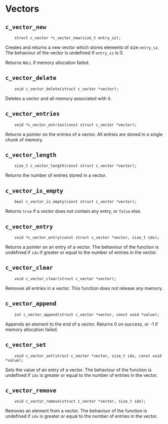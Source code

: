 
# Vectors

## `c_vector_new`
~~~ {.c}
    struct c_vector *c_vector_new(size_t entry_sz);
~~~

Creates and returns a new vector which stores elements of size `entry_sz`.
The behaviour of the vector is undefined if `entry_sz` is 0.

Returns `NULL` if memory allocation failed.

## `c_vector_delete`
~~~ {.c}
    void c_vector_delete(struct c_vector *vector);
~~~

Deletes a vector and all memory associated with it.

## `c_vector_entries`
~~~ {.c}
    void *c_vector_entries(const struct c_vector *vector);
~~~

Returns a pointer on the entries of a vector. All entries are stored in a
single chunk of memory.

## `c_vector_length`
~~~ {.c}
    size_t c_vector_length(const struct c_vector *vector);
~~~

Returns the number of entries stored in a vector.

## `c_vector_is_empty`
~~~ {.c}
    bool c_vector_is_empty(const struct c_vector *vector);
~~~

Returns `true` if a vector does not contain any entry, or `false` else.

## `c_vector_entry`
~~~ {.c}
    void *c_vector_entry(const struct c_vector *vector, size_t idx);
~~~

Returns a pointer on an entry of a vector. The behaviour of the function is
undefined if `idx` if greater or equal to the number of entries in the vector.

## `c_vector_clear`
~~~ {.c}
    void c_vector_clear(struct c_vector *vector);
~~~

Removes all entries in a vector. This function does not release any memory.

## `c_vector_append`
~~~ {.c}
    int c_vector_append(struct c_vector *vector, const void *value);
~~~

Appends an element to the end of a vector. Returns 0 on success, or -1 if
memory allocation failed.

## `c_vector_set`
~~~ {.c}
    void c_vector_set(struct c_vector *vector, size_t idx, const void *value);
~~~

Sets the value of an entry of a vector. The behaviour of the function is
undefined if `idx` is greater or equal to the number of entries in the vector.

## `c_vector_remove`
~~~ {.c}
    void c_vector_remove(struct c_vector *vector, size_t idx);
~~~

Removes an element from a vector. The behaviour of the function is undefined
if `idx` is greater or equal to the number of entries in the vector.
